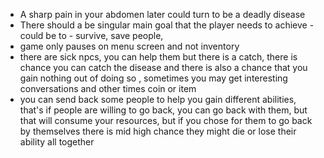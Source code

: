 - A sharp pain in your abdomen later could turn to be a deadly disease
- There should a be singular main goal that the player needs to achieve - could be to - survive, save people,
- game only pauses on menu screen and not inventory
- there are sick npcs, you can help them but there is a catch, there is chance you can catch the disease and there is also a chance that you gain nothing out of doing so , sometimes you may get interesting conversations and other times coin or item
- you can send back some people to help you gain different abilities, that's if people are willing to go back, you can go back with them, but that will consume your resources, but if you chose for them to go back by themselves there is mid high chance they might die or lose their ability all together